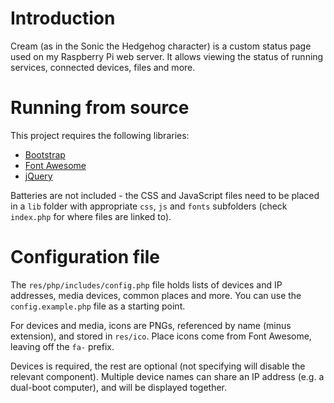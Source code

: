 Introduction
============

Cream (as in the Sonic the Hedgehog character) is a custom status page used on my Raspberry Pi web server.  It allows viewing the status of running services, connected devices, files and more.


Running from source
===================

This project requires the following libraries:

* [Bootstrap](http://getbootstrap.com)
* [Font Awesome](http://fontawesome.io)
* [jQuery](http://jquery.com)

Batteries are not included - the CSS and JavaScript files need to be placed in a `lib` folder with appropriate `css`, `js` and `fonts` subfolders (check `index.php` for where files are linked to).


Configuration file
==================

The `res/php/includes/config.php` file holds lists of devices and IP addresses, media devices, common places and more.  You can use the `config.example.php` file as a starting point.

For devices and media, icons are PNGs, referenced by name (minus extension), and stored in `res/ico`.  Place icons come from Font Awesome, leaving off the `fa-` prefix.

Devices is required, the rest are optional (not specifying will disable the relevant component).  Multiple device names can share an IP address (e.g. a dual-boot computer), and will be displayed together.
